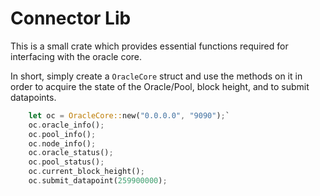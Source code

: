 # Connector Lib

This is a small crate which provides essential functions required for interfacing with the oracle core.

In short, simply create a `OracleCore` struct and use the methods on it in order to acquire the state of the Oracle/Pool, block height, and to submit datapoints.
```rust
    let oc = OracleCore::new("0.0.0.0", "9090");`
    oc.oracle_info();
    oc.pool_info();
    oc.node_info();
    oc.oracle_status();
    oc.pool_status();
    oc.current_block_height();
    oc.submit_datapoint(259900000);
```